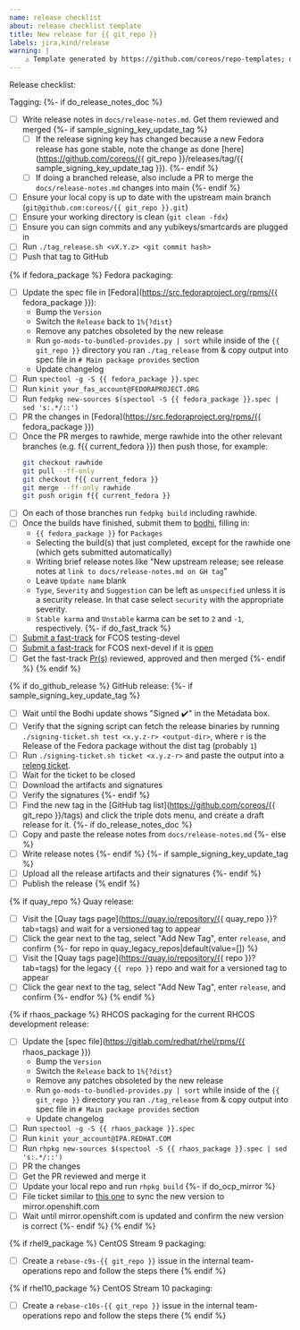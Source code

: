 ```yaml
---
name: release checklist
about: release checklist template
title: New release for {{ git_repo }}
labels: jira,kind/release
warning: |
    ⚠️ Template generated by https://github.com/coreos/repo-templates; do not edit downstream
---
```


Release checklist:

Tagging:
{%- if do_release_notes_doc %}
 - [ ] Write release notes in `docs/release-notes.md`. Get them reviewed and merged
{%- if sample_signing_key_update_tag %}
   - [ ] If the release signing key has changed because a new Fedora release has gone stable, note the change as done [here](https://github.com/coreos/{{ git_repo }}/releases/tag/{{ sample_signing_key_update_tag }}).
{%- endif %}
   - [ ] If doing a branched release, also include a PR to merge the `docs/release-notes.md` changes into main
{%- endif %}
 - [ ] Ensure your local copy is up to date with the upstream main branch (`git@github.com:coreos/{{ git_repo }}.git`)
 - [ ] Ensure your working directory is clean (`git clean -fdx`)
 - [ ] Ensure you can sign commits and any yubikeys/smartcards are plugged in
 - [ ] Run `./tag_release.sh <vX.Y.z> <git commit hash>`
 - [ ] Push that tag to GitHub

{% if fedora_package %}
Fedora packaging:
 - [ ] Update the spec file in [Fedora](https://src.fedoraproject.org/rpms/{{ fedora_package }}):
   - Bump the `Version`
   - Switch the `Release` back to `1%{?dist}`
   - Remove any patches obsoleted by the new release
   - Run `go-mods-to-bundled-provides.py | sort` while inside of the `{{ git_repo }}` directory you ran `./tag_release` from & copy output into spec file in `# Main package provides` section
   - Update changelog
 - [ ] Run `spectool -g -S {{ fedora_package }}.spec`
 - [ ] Run `kinit your_fas_account@FEDORAPROJECT.ORG`
 - [ ] Run `fedpkg new-sources $(spectool -S {{ fedora_package }}.spec | sed 's:.*/::')`
 - [ ] PR the changes in [Fedora](https://src.fedoraproject.org/rpms/{{ fedora_package }})
 - [ ] Once the PR merges to rawhide, merge rawhide into the other relevant branches (e.g. f{{ current_fedora }}) then push those, for example:
   ```bash
   git checkout rawhide
   git pull --ff-only
   git checkout f{{ current_fedora }}
   git merge --ff-only rawhide
   git push origin f{{ current_fedora }}
   ```
 - [ ] On each of those branches run `fedpkg build` including rawhide.
 - [ ] Once the builds have finished, submit them to [bodhi](https://bodhi.fedoraproject.org/updates/new), filling in:
   - `{{ fedora_package }}` for `Packages`
   - Selecting the build(s) that just completed, except for the rawhide one (which gets submitted automatically)
   - Writing brief release notes like "New upstream release; see release notes at `link to docs/release-notes.md on GH tag`"
   - Leave `Update name` blank
   - `Type`, `Severity` and `Suggestion` can be left as `unspecified` unless it is a security release. In that case select `security` with the appropriate severity.
   - `Stable karma` and `Unstable` karma can be set to `2` and `-1`, respectively.
{%- if do_fast_track %}
 - [ ] [Submit a fast-track](https://github.com/coreos/fedora-coreos-config/actions/workflows/add-override.yml) for FCOS testing-devel
 - [ ] [Submit a fast-track](https://github.com/coreos/fedora-coreos-config/actions/workflows/add-override.yml) for FCOS next-devel if it is [open](https://github.com/coreos/fedora-coreos-pipeline/blob/main/next-devel/README.md)
 - [ ] Get the fast-track [Pr(s)](https://github.com/coreos/fedora-coreos-config/pulls) reviewed, approved and then merged
{%- endif %}
{% endif %}

{% if do_github_release %}
GitHub release:
{%- if sample_signing_key_update_tag %}
 - [ ] Wait until the Bodhi update shows "Signed :heavy_check_mark:" in the Metadata box.
 - [ ] Verify that the signing script can fetch the release binaries by running `./signing-ticket.sh test <x.y.z-r> <output-dir>`, where `r` is the Release of the Fedora package without the dist tag (probably `1`)
 - [ ] Run `./signing-ticket.sh ticket <x.y.z-r>` and paste the output into a [releng ticket](https://pagure.io/releng/new_issue).
 - [ ] Wait for the ticket to be closed
 - [ ] Download the artifacts and signatures
 - [ ] Verify the signatures
{%- endif %}
 - [ ] Find the new tag in the [GitHub tag list](https://github.com/coreos/{{ git_repo }}/tags) and click the triple dots menu, and create a draft release for it.
{%- if do_release_notes_doc %}
 - [ ] Copy and paste the release notes from `docs/release-notes.md`
{%- else %}
 - [ ] Write release notes
{%- endif %}
{%- if sample_signing_key_update_tag %}
 - [ ] Upload all the release artifacts and their signatures
{%- endif %}
 - [ ] Publish the release
{% endif %}

{% if quay_repo %}
Quay release:
 - [ ] Visit the [Quay tags page](https://quay.io/repository/{{ quay_repo }}?tab=tags) and wait for a versioned tag to appear
 - [ ] Click the gear next to the tag, select "Add New Tag", enter `release`, and confirm
{%- for repo in quay_legacy_repos|default(value=[]) %}
 - [ ] Visit the [Quay tags page](https://quay.io/repository/{{ repo }}?tab=tags) for the legacy `{{ repo }}` repo and wait for a versioned tag to appear
 - [ ] Click the gear next to the tag, select "Add New Tag", enter `release`, and confirm
{%- endfor %}
{% endif %}

{% if rhaos_package %}
RHCOS packaging for the current RHCOS development release:
 - [ ] Update the [spec file](https://gitlab.com/redhat/rhel/rpms/{{ rhaos_package }})
   - Bump the `Version`
   - Switch the `Release` back to `1%{?dist}`
   - Remove any patches obsoleted by the new release
   - Run `go-mods-to-bundled-provides.py | sort` while inside of the `{{ git_repo }}` directory you ran `./tag_release` from & copy output into spec file in `# Main package provides` section
   - Update changelog
 - [ ] Run `spectool -g -S {{ rhaos_package }}.spec`
 - [ ] Run `kinit your_account@IPA.REDHAT.COM`
 - [ ] Run `rhpkg new-sources $(spectool -S {{ rhaos_package }}.spec | sed 's:.*/::')`
 - [ ] PR the changes
 - [ ] Get the PR reviewed and merge it
 - [ ] Update your local repo and run `rhpkg build`
{%- if do_ocp_mirror %}
 - [ ] File ticket similar to [this one](https://issues.redhat.com/browse/ART-3711) to sync the new version to mirror.openshift.com
 - [ ] Wait until mirror.openshift.com is updated and confirm the new version is correct
{%- endif %}
{% endif %}

{% if rhel9_package %}
CentOS Stream 9 packaging:
  - [ ] Create a `rebase-c9s-{{ git_repo }}` issue in the internal team-operations repo and follow the steps there
{% endif %}

{% if rhel10_package %}
CentOS Stream 10 packaging:
  - [ ] Create a `rebase-c10s-{{ git_repo }}` issue in the internal team-operations repo and follow the steps there
{% endif %}
